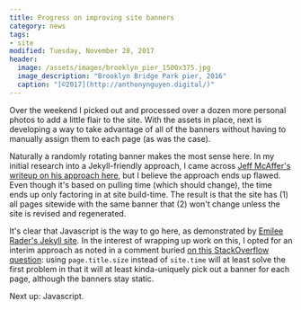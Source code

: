 ```yaml
---
title: Progress on improving site banners
category: news
tags: 
- site
modified: Tuesday, November 28, 2017
header:
  image: /assets/images/brooklyn_pier_1500x375.jpg
  image_description: "Brooklyn Bridge Park pier, 2016"
  caption: "[©2017](http://anthonynguyen.digital/)"
---
```


Over the weekend I picked out and processed over a dozen more personal photos to add a little flair to the site. With the assets in place, next is developing a way to take advantage of all of the banners without having to manually assign them to each page (as was the case).

Naturally a randomly rotating banner makes the most sense here. In my initial research into a Jekyll-friendly approach, I came across [Jeff McAffer's writeup on his approach here](http://mcaffer.com/2015/11/Moving-to-Jekyll/), but I believe the approach ends up flawed. Even though it's based on pulling time (which should change), the time ends up only factoring in at site build-time. The result is that the site has (1) all pages sitewide with the same banner that (2) won't change unless the site is revised and regenerated.

It's clear that Javascript is the way to go here, as demonstrated by [Emilee Rader's Jekyll site](http://bierdoctor.com/). In the interest of wrapping up work on this, I opted for an interim approach as noted in a comment buried [on this StackOverflow question](https://stackoverflow.com/questions/7488393/jekyll-liquid-random-numbers): using `page.title.size` instead of `site.time` will at least solve the first problem in that it will at least kinda-uniquely pick out a banner for each page, although the banners stay static.

Next up: Javascript.